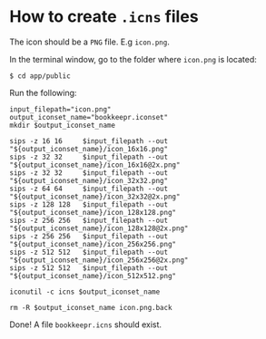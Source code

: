 # How to create `.icns` files

The icon should be a `PNG` file. E.g `icon.png`.

In the terminal window, go to the folder where `icon.png` is located:

```
$ cd app/public
```

Run the following:

```
input_filepath="icon.png"
output_iconset_name="bookkeepr.iconset"
mkdir $output_iconset_name

sips -z 16 16     $input_filepath --out "${output_iconset_name}/icon_16x16.png"
sips -z 32 32     $input_filepath --out "${output_iconset_name}/icon_16x16@2x.png"
sips -z 32 32     $input_filepath --out "${output_iconset_name}/icon_32x32.png"
sips -z 64 64     $input_filepath --out "${output_iconset_name}/icon_32x32@2x.png"
sips -z 128 128   $input_filepath --out "${output_iconset_name}/icon_128x128.png"
sips -z 256 256   $input_filepath --out "${output_iconset_name}/icon_128x128@2x.png"
sips -z 256 256   $input_filepath --out "${output_iconset_name}/icon_256x256.png"
sips -z 512 512   $input_filepath --out "${output_iconset_name}/icon_256x256@2x.png"
sips -z 512 512   $input_filepath --out "${output_iconset_name}/icon_512x512.png"

iconutil -c icns $output_iconset_name

rm -R $output_iconset_name icon.png.back
```

Done! A file `bookkeepr.icns` should exist.
